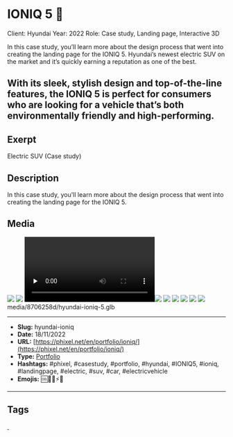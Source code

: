 # IONIQ 5 🚙
Client: Hyundai
Year: 2022
Role: Case study, Landing page, Interactive 3D

In this case study, you’ll learn more about the design process that went into creating the landing page for the IONIQ 5. Hyundai’s newest electric SUV on the market and it’s quickly earning a reputation as one of the best.

With its sleek, stylish design and top-of-the-line features, the IONIQ 5 is perfect for consumers who are looking for a vehicle that’s both environmentally friendly and high-performing.
------------
## Exerpt
Electric SUV (Case study)
## Description
In this case study, you&#039;ll learn more about the design process that went into creating the landing page for the IONIQ 5.
## Media
<img src="media/a58fa242/hyundai-ioniq-5-blender-visualstudio.jpg" loading="lazy">
<img src="media/0ffd27f9/hyundai-ioniq-5-cover.jpg" loading="lazy">
<video control preload="none"><source src="media/bd491a79/hyundai-ioniq-5-desktop-mobile-1.mp4" type="video/mp4"></video><img src="media/30870a54/hyundai-ioniq-5-mobile-2.jpg" loading="lazy">
<img src="media/e98d7712/hyundai-ioniq-5-mobile.jpg" loading="lazy">
<img src="media/8fe2002c/hyundai-ioniq-5-tablet-2.jpg" loading="lazy">
<img src="media/7aa89d4f/hyundai-ioniq-5-tablet.jpg" loading="lazy">
<img src="media/0c1965b4/hyundai-ioniq-5-video-mobile.jpg" loading="lazy">
<img src="media/0256a718/hyundai-ioniq-5-video.jpg" loading="lazy">
	media/8706258d/hyundai-ioniq-5.glb

------------
- **Slug:** hyundai-ioniq
- **Date:** 18/11/2022
- **URL:** [https://phixel.net/en/portfolio/ioniq/](https://phixel.net/en/portfolio/ioniq/)
- **Type:** [Portfolio](#portfolio)
- **Hashtags:** #phixel, #casestudy, #portfolio, #hyundai, #IONIQ5, #ioniq, #landingpage, #electric, #suv, #car, #electricvehicle
- **Emojis:** 🆒🚙🔋⚡🌱

------------
## Tags
[ ](# )
